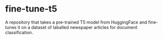 # fine-tune-t5
A repository that takes a pre-trained T5 model from HuggingFace and fine-tunes it on a dataset of laballed newspaper articles for document classification.
